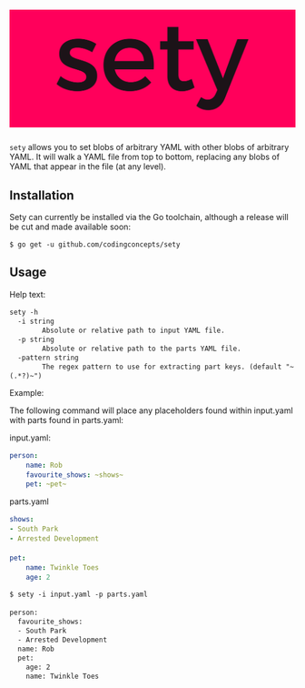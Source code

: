 # ![datagen logo](assets/cover.png)

`sety` allows you to set blobs of arbitrary YAML with other blobs of arbitrary YAML. It will walk a YAML file from top to bottom, replacing any blobs of YAML that appear in the file (at any level).

## Installation

Sety can currently be installed via the Go toolchain, although a release will be cut and made available soon:

```
$ go get -u github.com/codingconcepts/sety
```

## Usage

Help text:

```
sety -h
  -i string
        Absolute or relative path to input YAML file.
  -p string
        Absolute or relative path to the parts YAML file.
  -pattern string
        The regex pattern to use for extracting part keys. (default "~(.*?)~")
```

Example:

The following command will place any placeholders found within input.yaml with parts found in parts.yaml:

input.yaml:
``` yaml
person:
    name: Rob
    favourite_shows: ~shows~
    pet: ~pet~
```

parts.yaml
``` yaml
shows:
- South Park
- Arrested Development

pet:
    name: Twinkle Toes
    age: 2
```

```
$ sety -i input.yaml -p parts.yaml

person:
  favourite_shows:
  - South Park
  - Arrested Development
  name: Rob
  pet:
    age: 2
    name: Twinkle Toes
```
